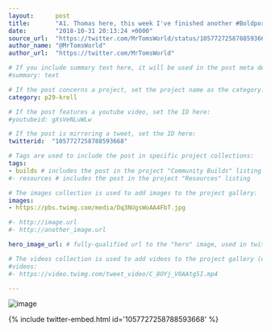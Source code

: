 ```yaml
---
layout:      post
title:       "A1. Thomas here, this week I've finished another #BoldportClub project.  It makes weird sci-fi noises.  #MakersHour"
date:        "2018-10-31 20:13:24 +0000"
source_url:  "https://twitter.com/MrTomsWorld/status/1057727258788593668"
author_name: "@MrTomsWorld"
author_url:  "https://twitter.com/MrTomsWorld"

# If you include summary text here, it will be used in the post meta description instead of an excerpt from the post body
#summary: text

# If the post concerns a project, set the project name as the category:
category: p29-krell

# If the post features a youtube video, set the ID here:
#youtubeid: gXsVeNLuWLw

# If the post is mirroring a tweet, set the ID here:
twitterid:  "1057727258788593668"

# Tags are used to include the post in specific project collections:
tags:
- builds # includes the post in the project "Community Builds" listing
#- resources # includes the post in the project "Resources" listing

# The images collection is used to add images to the project gallery:
images:
- https://pbs.twimg.com/media/Dq3NUgsWoAA4FbT.jpg

#- http://image.url
#- http://another_image.url

hero_image_url: # fully-qualified url to the "hero" image, used in twitter cards for example

# The videos collection is used to add videos to the project gallery (currently only mp4):
#videos:
#- https://video.twimg.com/tweet_video/C_8OYj_V0AAtg5I.mp4

---
```


![image](https://pbs.twimg.com/media/Dq3NUgsWoAA4FbT.jpg)

{% include twitter-embed.html id='1057727258788593668' %}


